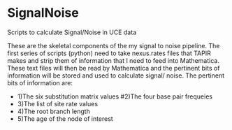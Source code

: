 # SignalNoise
Scripts to calculate Signal/Noise in UCE data


These are the skeletal components of the my signal to noise pipeline. The first series of scripts (python) need to take nexus.rates files that TAPIR makes and strip them of information that I need to feed into Mathematica. These text files will then be read by Mathematica and the pertinent bits of information will be stored and used to calculate signal/ noise. The pertinent bits of information are:

* 1)The six substitution matrix values
#2)The four base pair frequeies
* 3)The list of site rate values
* 4)The root branch length
* 5)The age of the node of interest
